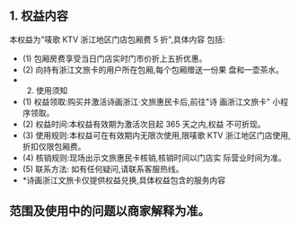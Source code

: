## 1. 权益内容

本权益为"唛歌 KTV 浙江地区门店包厢费 5 折",具体内容 包括:

- (1) 包厢房费享受当日门店实时门市价折上五折优惠。
- (2) 向持有浙江文旅卡的用户所在包厢,每个包厢赠送一份果 盘和一壶茶水。
- 2. 使用须知
- (1) 权益领取:购买并激活诗画浙江·文旅惠民卡后,前往"诗 画浙江文旅卡" 小程序领取。
- (2) 权益时间:本权益有效期为激活次目起 365 天之内,权益 不可折现。
- (3) 使用规则:本权益可在有效期内无限次使用,限唛歌 KTV 浙江地区门店使用,折扣仅限包厢费。
- (4) 核销规则:现场出示文旅惠民卡核销,核销时间以门店实 际营业时间为准。
- (5) 联系方法: 如有任何疑问,请联系客服热线。
- *诗画浙江文旅卡仅提供权益兑换,具体权益包含的服务内容

## 范围及使用中的问题以商家解释为准。